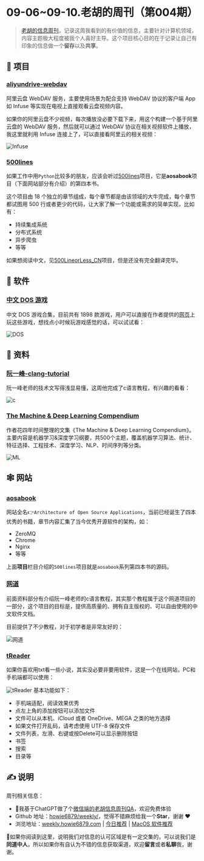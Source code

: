 # 09-06~09-10.老胡的周刊（第004期）

> [老胡的信息周刊](https://weekly.howie6879.com/)，记录这周我看到的有价值的信息，主要针对计算机领域，内容主题极大程度被我个人喜好主导。这个项目核心目的在于记录让自己有印象的信息做一个**留存**以及**共享**。

## 🎯 项目

### [aliyundrive-webdav](https://github.com/messense/aliyundrive-webdav)

阿里云盘 WebDAV 服务，主要使用场景为配合支持 WebDAV 协议的客户端 App 如 Infuse 等实现在电视上直接观看云盘视频内容。

如果你的阿里云盘不少视频，每次播放没必要下载下来，用这个构建一个基于阿里云盘的 WebDAV 服务，然后就可以通过 WebDAV 协议在相关视频软件上播放，我这里就利用 Infuse 连接上了，可以直接看阿里云的相关视频：

![Infuse](https://images-1252557999.file.myqcloud.com/uPic/Fbred5.png)

### [500lines](https://github.com/aosabook/500lines)

如果工作中用`Python`比较多的朋友，应该会听过[500lines](https://github.com/aosabook/500lines)项目，它是**aosabook**项目（下面网站部分有介绍）的第四本书。

这个项目由 18 个独立的章节组成，每个章节都是由该领域的大牛完成，每个章节都试图用 500 行或者更少的代码，让大家了解一个功能或需求的简单实现，比如有：

- 持续集成系统
- 分布式系统
- 异步爬虫
- 等等

如果想阅读中文，见[500LineorLess_CN](https://github.com/HT524/500LineorLess_CN)项目，但是还没有完全翻译完毕。

## 🤖 软件

### [中文 DOS 游戏](https://github.com/rwv/chinese-dos-games)

中文 DOS 游戏合集，目前共有 1898 款游戏，用户可以直接在作者提供的[网页](https://dos.zczc.cz/)上玩这些游戏，想找点小时候玩游戏感觉的话，可以试试看：

![DOS](https://images-1252557999.file.myqcloud.com/uPic/DOS.png)

## 👀 资料

### [阮一峰-clang-tutorial](https://github.com/wangdoc/clang-tutorial)

阮一峰老师的技术文写得浅显易懂，这周他完成了c语言教程，有兴趣的看看：

![c](https://images-1252557999.file.myqcloud.com/uPic/4uYTRJ.png)

### [The Machine & Deep Learning Compendium](https://book.mlcompendium.com/full-stack-and-ops#kubernetes)

作者花四年时间整理的文集《The Machine & Deep Learning Compendium》。主要内容是机器学习&深度学习纲要，共500个主题，覆盖机器学习算法、统计、特征选择、工程技术、深度学习、NLP、时间序列等分类。

![ML](https://images-1252557999.file.myqcloud.com/uPic/R26HG2.png)



## 🕸 网站

### [aosabook](http://aosabook.org/en/index.html)

网站全名👉`Architecture of Open Source Applications`，当前已经诞生了四本优秀的书籍，章节内容汇集了当今优秀开源软件的架构，如：

- ZeroMQ
- Chrome
- Nginx
- 等等

上面**项目**栏目介绍的`500lines`项目就是`aosabook`系列第四本书的源码。

### [网道](https://wangdoc.com/)

前面资料部分有介绍阮一峰老师的c语言教程，其实那个教程属于这个网道项目的一部分，这个项目的目标是，提供高质量的、拥有自主版权的、可以自由使用的中文软件文档。

目前提供了不少教程，对于初学者是非常友好的：

![网道](https://images-1252557999.file.myqcloud.com/uPic/PP2xqR.png)


### [tReader](https://tiansh.github.io/reader/#!/read/1)

如果你喜欢用txt看一些小说，其实没必要非要用软件，这是一个在线网站，PC和手机端都可以使用：

![tReader](https://images-1252557999.file.myqcloud.com/uPic/PMMlRM.jpg)
基本功能如下：

- 手机端适配，阅读效果优秀
- 点左上角的添加按钮可以添加文件
- 文件可以从本机、iCloud 或者 OneDrive、MEGA 之类的地方选择
- 如果文件打开乱码，请考虑使用 UTF-8 保存文件
- 文件列表，左滑、右键或按Delete可以显示删除按钮
- 书签
- 搜索
- 目录等

## ✍️ 说明

周刊相关信息：

- 🥳我基于ChatGPT做了个[微信端的老胡信息周刊QA](https://mp.weixin.qq.com/s/3ohE-rm6kryC07parr29bQ)，欢迎免费体验
- Github 地址：[howie6879/weekly/](https://github.com/howie6879/weekly/)，觉得不错麻烦给我一个**Star**，谢谢 ❤️
- 浏览地址：[weekly.howie6879.com](https://weekly.howie6879.com) | [今日推荐](https://weekly.howie6879.com/recommend/index.html) | [MacOS 软件推荐](https://weekly.howie6879.com/soft/mac.html)

🙌如果你阅读到这里，说明我们对信息的认可区域是有一定交集的，可以说我们是**同道中人**，所以如果你有自认为不错的信息获取渠道，欢迎**留言**或者**私聊**我，谢谢。

